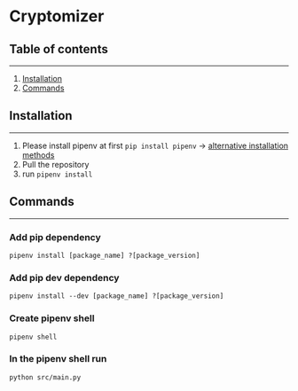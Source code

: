 # Cryptomizer

## Table of contents
___
1. [Installation](#installation)
2. [Commands](#commands)

## Installation
___
1. Please install pipenv at first `pip install pipenv` -> [alternative installation methods](https://pypi.org/project/pipenv/)
2. Pull the repository
3. run `pipenv install`

## Commands
___
### Add pip dependency
```
pipenv install [package_name] ?[package_version]
```

### Add pip dev dependency
```
pipenv install --dev [package_name] ?[package_version]
```

### Create pipenv shell
```
pipenv shell
```

### In the pipenv shell run
```
python src/main.py
```